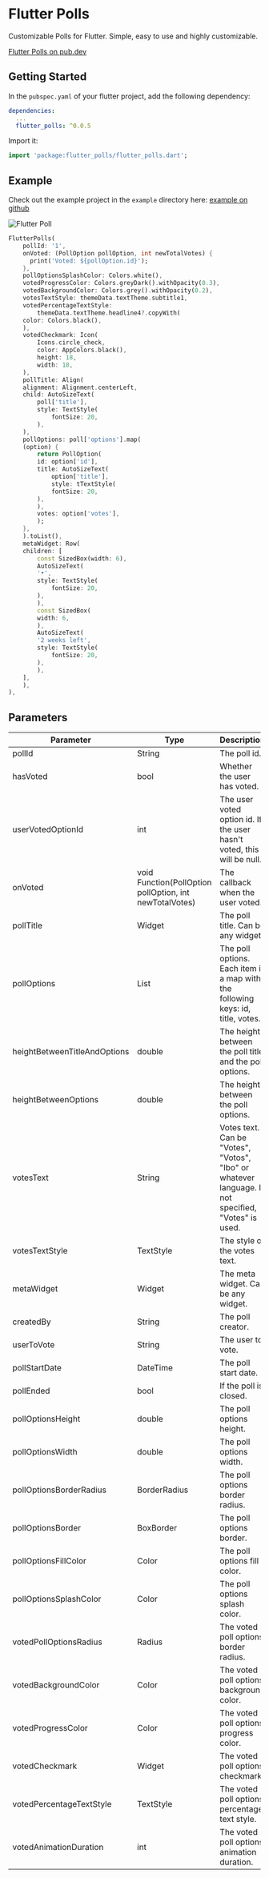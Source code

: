 # Flutter Polls

Customizable Polls for Flutter.
Simple, easy to use and highly customizable.

[Flutter Polls on pub.dev](https://pub.dev/packages/flutter_polls)

## Getting Started

In the `pubspec.yaml` of your flutter project, add the following dependency:

```yaml
dependencies:
  ...
  flutter_polls: ^0.0.5
```

Import it:

```dart
import 'package:flutter_polls/flutter_polls.dart';
```

## Example
Check out the example project in the `example` directory here: [example on github](https://github.com/thenifemi/flutter_polls/tree/main/example)

![Flutter Poll](https://media.giphy.com/media/MtsvCKIWV2HJUkClHW/giphy.gif)

```dart
FlutterPolls(
    pollId: '1',
    onVoted: (PollOption pollOption, int newTotalVotes) {
      print('Voted: ${pollOption.id}');
    },
    pollOptionsSplashColor: Colors.white(),
    votedProgressColor: Colors.greyDark().withOpacity(0.3),
    votedBackgroundColor: Colors.grey().withOpacity(0.2),
    votesTextStyle: themeData.textTheme.subtitle1,
    votedPercentageTextStyle:
        themeData.textTheme.headline4?.copyWith(
    color: Colors.black(),
    ),
    votedCheckmark: Icon(
        Icons.circle_check,
        color: AppColors.black(),
        height: 18,
        width: 18,
    ),
    pollTitle: Align(
    alignment: Alignment.centerLeft,
    child: AutoSizeText(
        poll['title'],
        style: TextStyle(
            fontSize: 20,
        ),
    ),
    pollOptions: poll['options'].map(
    (option) {
        return PollOption(
        id: option['id'],
        title: AutoSizeText(
            option['title'],
            style: tTextStyle(
            fontSize: 20,
        ),
        ),
        votes: option['votes'],
        );
    },
    ).toList(),
    metaWidget: Row(
    children: [
        const SizedBox(width: 6),
        AutoSizeText(
        '•',
        style: TextStyle(
            fontSize: 20,
        ),
        ),
        const SizedBox(
        width: 6,
        ),
        AutoSizeText(
        '2 weeks left',
        style: TextStyle(
            fontSize: 20,
        ),
        ),
    ],
    ),
),
```

## Parameters

Parameter | Type | Description
----------|------|------------
pollId | String | The poll id.
hasVoted | bool | Whether the user has voted.
userVotedOptionId | int | The user voted option id. If the user hasn't voted, this will be null.
onVoted | void Function(PollOption pollOption, int newTotalVotes) | The callback when the user voted.
pollTitle | Widget | The poll title. Can be any widget.
pollOptions | List<dynamic> | The poll options. Each item is a map with the following keys: id, title, votes.
heightBetweenTitleAndOptions | double | The height between the poll title and the poll options.
heightBetweenOptions | double | The height between the poll options.
votesText | String | Votes text. Can be "Votes", "Votos", "Ibo" or whatever language. If not specified, "Votes" is used.
votesTextStyle | TextStyle | The style of the votes text.
metaWidget | Widget | The meta widget. Can be any widget.
createdBy | String | The poll creator.
userToVote | String | The user to vote.
pollStartDate | DateTime | The poll start date.
pollEnded | bool | If the poll is closed.
pollOptionsHeight | double | The poll options height.
pollOptionsWidth | double | The poll options width.
pollOptionsBorderRadius | BorderRadius | The poll options border radius.
pollOptionsBorder | BoxBorder | The poll options border.
pollOptionsFillColor | Color | The poll options fill color.
pollOptionsSplashColor | Color | The poll options splash color.
votedPollOptionsRadius | Radius | The voted poll options border radius.
votedBackgroundColor | Color | The voted poll options background color.
votedProgressColor | Color | The voted poll options progress color.
votedCheckmark | Widget | The voted poll options checkmark.
votedPercentageTextStyle | TextStyle | The voted poll options percentage text style.
votedAnimationDuration | int | The voted poll options animation duration.
